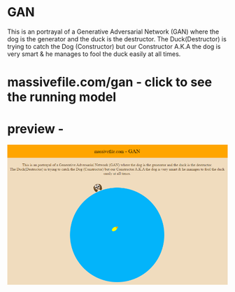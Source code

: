 # GAN
This is an portrayal of a Generative Adversarial Network (GAN) where the dog is the generator and the duck is the destructor.
The Duck(Destructor) is trying to catch the Dog (Constructor) but our Constructor A.K.A the dog is very smart & he manages to fool the duck easily at all times.

# massivefile.com/gan - click to see the running model

# preview - 
![massivefile.com/gan](https://github.com/karan36k/gan/blob/main/img-22.png?raw=true)

